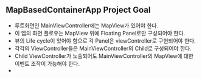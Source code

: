 ##  MapBasedContainerApp Project Goal
- 루트화면인 MainViewController에는 MapView가 있어야 한다.
- 이 앱의 화면 플로우는 MapView 위에 Floating Panel로만 구성되어야 한다.
- 뷰의 Life cycle이 있어야 함으로 각 Panel은 viewController로 구현되어야 한다.
- 각각의 ViewController들은 MainViewController의 Child로 구성되어야 한다.
- Child ViewController가 노출되어도 MainViewController의 MapView에 대한 이벤트 조작이 가능해야 한다.
- 

